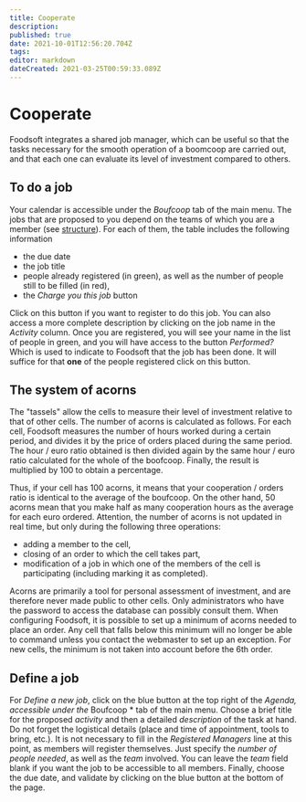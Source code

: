 ```yaml
---
title: Cooperate
description: 
published: true
date: 2021-10-01T12:56:20.704Z
tags: 
editor: markdown
dateCreated: 2021-03-25T00:59:33.089Z
---
```


# Cooperate
Foodsoft integrates a shared job manager, which can be useful so that the tasks necessary for the smooth operation of a boomcoop are carried out, and that each one can evaluate its level of investment compared to others.

## To do a job
Your calendar is accessible under the *Boufcoop* tab of the main menu. The jobs that are proposed to you depend on the teams of which you are a member (see [structure](structure)). For each of them, the table includes the following information
- the due date
- the job title
- people already registered (in green), as well as the number of people still to be filled (in red),
- the *Charge you this job* button

Click on this button if you want to register to do this job. You can also access a more complete description by clicking on the job name in the *Activity* column. Once you are registered, you will see your name in the list of people in green, and you will have access to the button *Performed?* Which is used to indicate to Foodsoft that the job has been done. It will suffice for that **one** of the people registered click on this button.

## The system of acorns
The "tassels" allow the cells to measure their level of investment relative to that of other cells. The number of acorns is calculated as follows. For each cell, Foodsoft measures the number of hours worked during a certain period, and divides it by the price of orders placed during the same period. The hour / euro ratio obtained is then divided again by the same hour / euro ratio calculated for the whole of the boofcoop. Finally, the result is multiplied by 100 to obtain a percentage.

Thus, if your cell has 100 acorns, it means that your cooperation / orders ratio is identical to the average of the boufcoop. On the other hand, 50 acorns mean that you make half as many cooperation hours as the average for each euro ordered. Attention, the number of acorns is not updated in real time, but only during the following three operations:
- adding a member to the cell,
- closing of an order to which the cell takes part,
- modification of a job in which one of the members of the cell is participating (including marking it as completed).

Acorns are primarily a tool for personal assessment of investment, and are therefore never made public to other cells. Only administrators who have the password to access the database can possibly consult them. When configuring Foodsoft, it is possible to set up a minimum of acorns needed to place an order. Any cell that falls below this minimum will no longer be able to command unless you contact the webmaster to set up an exception. For new cells, the minimum is not taken into account before the 6th order.

## Define a job
For *Define a new job*, click on the blue button at the top right of the *Agenda, accessible under the* Boufcoop * tab of the main menu. Choose a brief title for the proposed *activity* and then a detailed *description* of the task at hand. Do not forget the logistical details (place and time of appointment, tools to bring, etc.). It is not necessary to fill in the *Registered Managers* line at this point, as members will register themselves. Just specify the *number of people needed*, as well as the *team* involved. You can leave the *team* field blank if you want the job to be accessible to all members. Finally, choose the due date, and validate by clicking on the blue button at the bottom of the page.